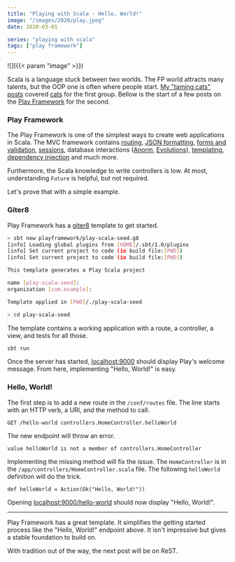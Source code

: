 ```yaml
---
title: "Playing with Scala - Hello, World!"
image: "/images/2020/play.jpeg"
date: 2020-03-01

series: "playing with scala"
tags: ["play framework"]
---
```


![]({{< param "image" >}})

Scala is a language stuck between two worlds. The FP world attracts many talents, but the OOP one is often where people start. [My "taming cats" posts](/series/taming-cats.html) covered [cats](https://typelevel.org/cats/) for the first group. Bellow is the start of a few posts on the [Play Framework](http://playframework.com/) for the second.

### Play Framework
The Play Framework is one of the simplest ways to create web applications in Scala. The MVC framework contains [routing](https://www.playframework.com/documentation/2.8.x/ScalaRouting), [JSON formatting](https://www.playframework.com/documentation/2.8.x/ScalaJson), [forms and validation](https://www.playframework.com/documentation/2.8.x/ScalaForms), [sessions](https://www.playframework.com/documentation/2.8.x/ScalaSessionFlash), database interactions ([Anorm](https://www.playframework.com/documentation/2.8.x/Anorm), [Evolutions](https://www.playframework.com/documentation/2.8.x/Evolutions)), [templating](https://www.playframework.com/documentation/2.8.x/ScalaTemplates), [dependency injection](https://www.playframework.com/documentation/2.8.x/ScalaDependencyInjection) and much more.

Furthermore, the Scala knowledge to write controllers is low. At most, understanding `Future` is helpful, but not required.

Let's prove that with a simple example.

### Giter8
Play Framework has a [giter8](http://www.foundweekends.org/giter8/) template to get started.

```sh
> sbt new playframework/play-scala-seed.g8
[info] Loading global plugins from [HOME]/.sbt/1.0/plugins
[info] Set current project to code (in build file:[PWD])
[info] Set current project to code (in build file:[PWD])

This template generates a Play Scala project

name [play-scala-seed]:
organization [com.example]:

Template applied in [PWD]/./play-scala-seed

> cd play-scala-seed
```

The template contains a working application with a route, a controller, a view, and tests for all those.

```sh
sbt run
```

Once the server has started, [localhost:9000](http://localhost:9000/) should display Play's welcome message. From here, implementing "Hello, World!" is easy.

### Hello, World!
The first step is to add a new route in the `/conf/routes` file. The line starts with an HTTP verb, a URI, and the method to call. 

```
GET /hello-world controllers.HomeController.helloWorld
```

The new endpoint will throw an error. 

```
value helloWorld is not a member of controllers.HomeController
```

Implementing the missing method will fix the issue. The `HomeController` is in the `/app/controllers/HomeController.scala` file. The following `helloWorld` definition will do the trick.

```
def helloWorld = Action(Ok("Hello, World!"))
```

Opening [localhost:9000/hello-world](http://localhost:9000/hello-world) should now display "Hello, World!".

---

Play Framework has a great template. It simplifies the getting started process like the "Hello, World!" endpoint above. It isn't impressive but gives a stable foundation to build on. 

With tradition out of the way, the next post will be on ReST.
